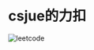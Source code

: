 # csjue的力扣

![leetcode](https://github.com/csjue/csjue.github.io/raw/master/_posts/images/leetcode.jpg)

